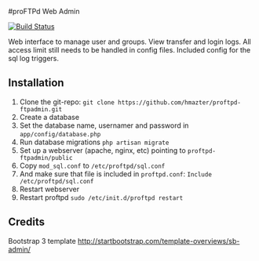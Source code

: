 #proFTPd Web Admin

[![Build Status](https://travis-ci.org/hmazter/proftpd-ftpadmin.svg?branch=master)](https://travis-ci.org/hmazter/proftpd-ftpadmin)

Web interface to manage user and groups. View transfer and login logs.
All access limit still needs to be handled in config files. Included config for the sql log triggers.

## Installation
1. Clone the git-repo: `git clone https://github.com/hmazter/proftpd-ftpadmin.git`
2. Create a database
3. Set the database name, usernamer and password in `app/config/database.php`
4. Run database migrations `php artisan migrate`
5. Set up a webserver (apache, nginx, etc) pointing to `proftpd-ftpadmin/public`
6. Copy `mod_sql.conf` to `/etc/proftpd/sql.conf`
7. And make sure that file is included in `proftpd.conf`: `Include /etc/proftpd/sql.conf`
8. Restart webserver
9. Restart proftpd `sudo /etc/init.d/proftpd restart`
 
## Credits
Bootstrap 3 template http://startbootstrap.com/template-overviews/sb-admin/
